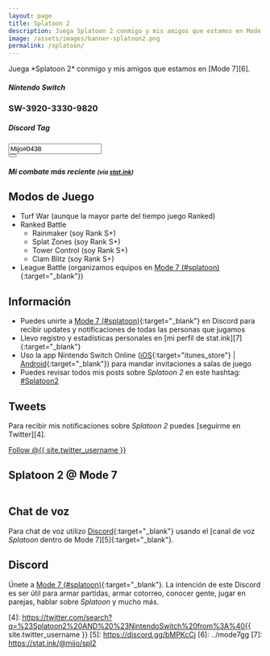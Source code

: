 ```yaml
---
layout: page
title: Splatoon 2
description: Juega Splatoon 2 conmigo y mis amigos que estamos en Mode 7.
image: /assets/images/banner-splatoon2.png
permalink: /splatoon/
---
```


<div class="text-center">
Juega *Splatoon 2* conmigo y mis amigos que estamos en [Mode 7][6].
</div>

<div class="row">
<div class="col-xs-12 col-sm-6">
<div class="card text-center">
<div class="card-header">
<h5 class="card-title"><i class="fab fa-nintendo-switch"></i> Nintendo Switch</h5>
</div>
<div class="card-body">
<h3 class="card-text">SW-3920-3330-9820</h3>
</div>
</div>
</div>
<div class="col-xs-12 col-sm-6">
<div class="card text-center">
<div class="card-header">
<h5 class="card-title text-center"><i class="fab fa-discord"></i> Discord Tag</h5>
</div>
<div class="card-body">
<div class="input-group justify-content-center">
<input type="text" class="form-control" id="discord-tag" value="Mijo#0438" aria-label="" aria-describedby readonly>
<div class="input-group-append">
<button class="btn btn-outline-secondary" type="button" data-clipboard-target="#discord-tag" data-toggle="tooltip" data-placement="top" title="Copiar al portapapeles"><i class="fas fa-clipboard"></i></button>
</div>
</div>
</div>
</div>
</div>
</div>

<div class="row">
<div class="col-12">
<div class="card text-center">
<div class="card-header">
<h5 class="card-title"><i class="fas fa-poll"></i> Mi combate más reciente <small class="font-italic">(vía <a href="https://stat.ink/@mijo/spl2" target="_blank">stat.ink</a>)</small></h5>
</div>
<div class="card-body">
<h3 class="card-text">
<span id="splatlog"></span>
</h3>
</div>
<div class="card-footer text-muted">
<span id="splatlog-timestamp"></span>
</div>
</div>
</div>
</div>

<div class="row">
<div class="col-sm-6">

## <i class="fas fa-gamepad"></i> Modos de Juego

- Turf War (aunque la mayor parte del tiempo juego Ranked)
- Ranked Battle
    - Rainmaker (soy Rank S+)
    - Splat Zones (soy Rank S+)
    - Tower Control (soy Rank S+)
    - Clam Blitz (soy Rank S+)
- League Battle (organizamos equipos en [Mode 7 (#splatoon)][1]{:target="_blank"})

## Información

- Puedes unirte a [Mode 7 (#splatoon)][1]{:target="_blank"} en Discord para recibir updates y notificaciones de todas las personas que jugamos
- Llevo registro y estadísticas personales en [mi perfil de stat.ink][7]{:target="_blank"}
- Uso la app Nintendo Switch Online ([iOS][2]{:target="itunes_store"} &#124; [Android][3]{:target="_blank"}) para mandar invitaciones a salas de juego
- Puedes revisar todos mis posts sobre *Splatoon 2* en este hashtag: <a class="badge badge-primary" href="https://blog.{{ site.domain }}/hashtag/splatoon-2/">#Splatoon2</a>

## <i class="fab fa-twitter"></i> Tweets

Para recibir mis notificaciones sobre *Splatoon 2* puedes [seguirme en Twitter][4].

<a href="https://twitter.com/{{ site.twitter_username }}" class="twitter-follow-button text-center" data-show-count="false">Follow @{{ site.twitter_username }}</a>

</div>
<div class="col-sm-6">

## Splatoon 2 @ Mode 7

<div class="text-center mt20">
<a href="https://discord.gg/NUSDKeJ" target="_blank">
<img class="img-fluid" src="{{ site.url }}/assets/images/banner-splatoon2.png" alt="" />
</a>
</div>

</div>
</div>

## <i class="fas fa-microphone"></i> Chat de voz

Para chat de voz utilizo [Discord][1]{:target="_blank"} usando el [canal de voz *Splatoon* dentro de Mode 7][5]{:target="_blank"}.

## <i class="fab fa-discord"></i> Discord

Únete a [Mode 7 (#splatoon)][1]{:target="_blank"}. La intención de este Discord es ser útil para armar partidas, armar cotorreo, conocer gente, jugar en parejas, hablar sobre *Splatoon* y mucho más.

[1]: https://discord.gg/NUSDKeJ
[2]: https://itunes.apple.com/us/app/id1234806557?mt=12&uo=4&at=10l4Fw
[3]: https://play.google.com/store/apps/details?id=com.nintendo.znca&gl=us&hl=en
[4]: https://twitter.com/search?q=%23Splatoon2%20AND%20%23NintendoSwitch%20from%3A%40{{ site.twitter_username }}
[5]: https://discord.gg/bMPKcCj
[6]: ../mode7gg
[7]: https://stat.ink/@mijo/spl2